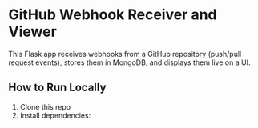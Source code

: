 
# GitHub Webhook Receiver and Viewer

This Flask app receives webhooks from a GitHub repository (push/pull request events), stores them in MongoDB, and displays them live on a UI.

## How to Run Locally

1. Clone this repo
2. Install dependencies:
